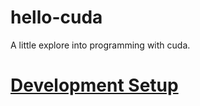 # hello-cuda
A little explore into programming with cuda.

# [Development Setup](https://gist.github.com/thomas-gale/70987288d4aed1b6e6b9086341a55fa2)
